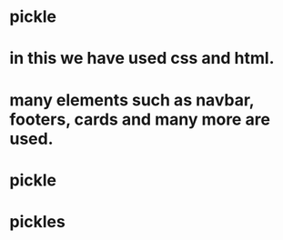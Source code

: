 # pickle

# in this we have used css and html.

# many elements such as navbar, footers, cards and many more are used.
# pickle
# pickles
